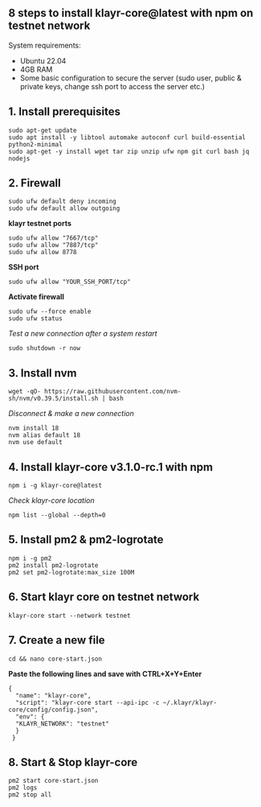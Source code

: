 ## 8 steps to install klayr-core@latest with npm on testnet network

System requirements:
- Ubuntu 22.04
- 4GB RAM
- Some basic configuration to secure the server (sudo user, public & private keys, change ssh port to access the server etc.)

## 1. Install prerequisites
```shell
sudo apt-get update
sudo apt install -y libtool automake autoconf curl build-essential python2-minimal
sudo apt-get -y install wget tar zip unzip ufw npm git curl bash jq nodejs
```

## 2. Firewall
```shell
sudo ufw default deny incoming
sudo ufw default allow outgoing
```
**klayr testnet ports**
```shell
sudo ufw allow "7667/tcp"
sudo ufw allow "7887/tcp"
sudo ufw allow 8778
```
**SSH port**
```shell
sudo ufw allow "YOUR_SSH_PORT/tcp"
```
**Activate firewall**
```shell
sudo ufw --force enable
sudo ufw status
```
*Test a new connection after a system restart*
```shell
sudo shutdown -r now
```

## 3. Install nvm
```shell
wget -qO- https://raw.githubusercontent.com/nvm-sh/nvm/v0.39.5/install.sh | bash
```
*Disconnect & make a new connection*
```shell
nvm install 18
nvm alias default 18
nvm use default
```

## 4. Install klayr-core v3.1.0-rc.1 with npm
```shell
npm i -g klayr-core@latest
```
*Check klayr-core location*
```shell
npm list --global --depth=0
```

## 5. Install pm2 & pm2-logrotate
```shell
npm i -g pm2
pm2 install pm2-logrotate
pm2 set pm2-logrotate:max_size 100M
```

## 6. Start klayr core on testnet network
```shell
klayr-core start --network testnet
```

## 7. Create a new file
```shell
cd && nano core-start.json
```

**Paste the following lines and save with CTRL+X+Y+Enter**
```shell
{
  "name": "klayr-core",
  "script": "klayr-core start --api-ipc -c ~/.klayr/klayr-core/config/config.json",
  "env": {
  "KLAYR_NETWORK": "testnet"
  }
 }
```

## 8. Start & Stop klayr-core
```shell
pm2 start core-start.json
pm2 logs
pm2 stop all
```
